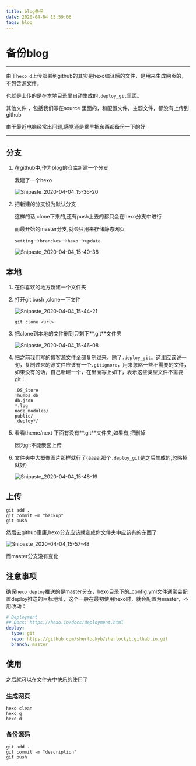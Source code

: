 ```yaml
---
title: blog备份
date: 2020-04-04 15:59:06
tags: blog
---
```


# 备份blog



----

由于`hexo d`上传部署到github的其实是hexo编译后的文件，是用来生成网页的，不包含源文件。

也就是上传的是在本地目录里自动生成的`.deploy_git`里面。

其他文件 ，包括我们写在source 里面的，和配置文件，主题文件，都没有上传到github

由于最近电脑经常出问题,感觉还是乘早把东西都备份一下的好

----



## 分支

1. 在github中,作为blog的仓库新建一个分支

   我建了一个hexo

   ![Snipaste_2020-04-04_15-36-20](Snipaste_2020-04-04_15-36-20.png)

2. 把新建的分支设为默认分支

   这样的话,clone下来的,还有push上去的都只会在hexo分支中进行

   而最开始的master分支,就会只用来存储静态网页

   `setting`-->`branckes`-->`hexo`-->`update`

   ![Snipaste_2020-04-04_15-40-38](Snipaste_2020-04-04_15-40-38.png)



## 本地

1. 在你喜欢的地方新建一个文件夹

2. 打开git bash ,clone一下文件

   ![Snipaste_2020-04-04_15-44-21](Snipaste_2020-04-04_15-44-21.png)

   ```
   git clone <url>
   ```

3. 把clone到本地的文件删到只剩下**.git**文件夹

   ![Snipaste_2020-04-04_15-46-08](Snipaste_2020-04-04_15-46-08.png)

4. 把之前我们写的博客源文件全部复制过来，除了`.deploy_git`。这里应该说一句，复制过来的源文件应该有一个`.gitignore`，用来忽略一些不需要的文件，如果没有的话，自己新建一个，在里面写上如下，表示这些类型文件不需要git：

   ```
   .DS_Store
   Thumbs.db
   db.json
   *.log
   node_modules/
   public/
   .deploy*/
   ```

5. 看看theme/next 下面有没有**.git**文件夹,如果有,把删掉

   因为git不能嵌套上传

6. 文件夹中大概像图片那样就行了(aaaa,那个`.deploy_git`是之后生成的,忽略掉就好)

   ![Snipaste_2020-04-04_15-48-19](Snipaste_2020-04-04_15-48-19.png)



## 上传

```
git add .
git commit –m "backup"
git push
```

然后去github康康,hexo分支应该就变成你文件夹中应该有的东西了

![Snipaste_2020-04-04_15-57-48](Snipaste_2020-04-04_15-57-48.png)

而master分支没有变化



## 注意事项

确保`hexo deploy`推送的是master分支，hexo目录下的_config.yml文件通常会配置deploy推送的目标地址，这个一般在最初使用hexo时，就会配置为master，不用改动：

```yaml
# Deployment
## Docs: https://hexo.io/docs/deployment.html
deploy:
  type: git
  repo: https://github.com/sherlockyb/sherlockyb.github.io.git
  branch: master
```



## 使用

之后就可以在文件夹中快乐的使用了

### 生成网页

```
hexo clean
hexo g
hexo d
```

### 备份源码

```
git add .
git commit -m "description"
git push
```


